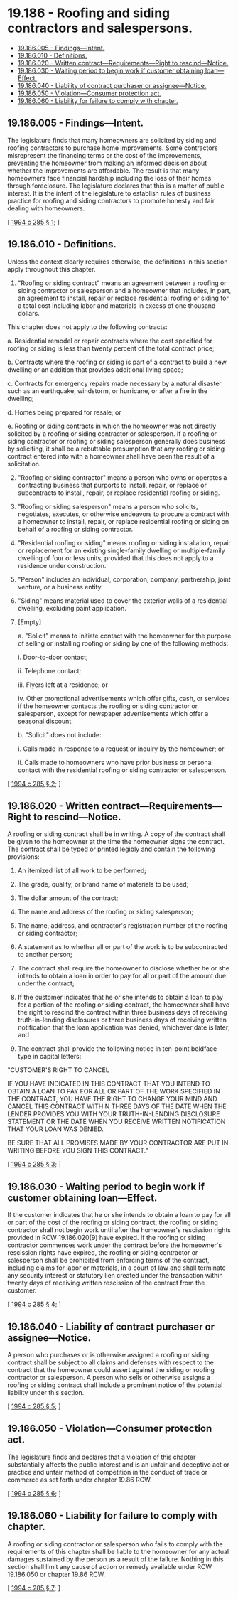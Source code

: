 # 19.186 - Roofing and siding contractors and salespersons.
* [19.186.005 - Findings—Intent.](#19186005---findingsintent)
* [19.186.010 - Definitions.](#19186010---definitions)
* [19.186.020 - Written contract—Requirements—Right to rescind—Notice.](#19186020---written-contractrequirementsright-to-rescindnotice)
* [19.186.030 - Waiting period to begin work if customer obtaining loan—Effect.](#19186030---waiting-period-to-begin-work-if-customer-obtaining-loaneffect)
* [19.186.040 - Liability of contract purchaser or assignee—Notice.](#19186040---liability-of-contract-purchaser-or-assigneenotice)
* [19.186.050 - Violation—Consumer protection act.](#19186050---violationconsumer-protection-act)
* [19.186.060 - Liability for failure to comply with chapter.](#19186060---liability-for-failure-to-comply-with-chapter)
## 19.186.005 - Findings—Intent.
The legislature finds that many homeowners are solicited by siding and roofing contractors to purchase home improvements. Some contractors misrepresent the financing terms or the cost of the improvements, preventing the homeowner from making an informed decision about whether the improvements are affordable. The result is that many homeowners face financial hardship including the loss of their homes through foreclosure. The legislature declares that this is a matter of public interest. It is the intent of the legislature to establish rules of business practice for roofing and siding contractors to promote honesty and fair dealing with homeowners.

\[ [1994 c 285 § 1](http://lawfilesext.leg.wa.gov/biennium/1993-94/Pdf/Bills/Session%20Laws/Senate/6124-S.SL.pdf?cite=1994%20c%20285%20§%201); \]

## 19.186.010 - Definitions.
Unless the context clearly requires otherwise, the definitions in this section apply throughout this chapter.

1. "Roofing or siding contract" means an agreement between a roofing or siding contractor or salesperson and a homeowner that includes, in part, an agreement to install, repair or replace residential roofing or siding for a total cost including labor and materials in excess of one thousand dollars.

This chapter does not apply to the following contracts:

   a. Residential remodel or repair contracts where the cost specified for roofing or siding is less than twenty percent of the total contract price;

   b. Contracts where the roofing or siding is part of a contract to build a new dwelling or an addition that provides additional living space;

   c. Contracts for emergency repairs made necessary by a natural disaster such as an earthquake, windstorm, or hurricane, or after a fire in the dwelling;

   d. Homes being prepared for resale; or

   e. Roofing or siding contracts in which the homeowner was not directly solicited by a roofing or siding contractor or salesperson. If a roofing or siding contractor or roofing or siding salesperson generally does business by soliciting, it shall be a rebuttable presumption that any roofing or siding contract entered into with a homeowner shall have been the result of a solicitation.

2. "Roofing or siding contractor" means a person who owns or operates a contracting business that purports to install, repair, or replace or subcontracts to install, repair, or replace residential roofing or siding.

3. "Roofing or siding salesperson" means a person who solicits, negotiates, executes, or otherwise endeavors to procure a contract with a homeowner to install, repair, or replace residential roofing or siding on behalf of a roofing or siding contractor.

4. "Residential roofing or siding" means roofing or siding installation, repair or replacement for an existing single-family dwelling or multiple-family dwelling of four or less units, provided that this does not apply to a residence under construction.

5. "Person" includes an individual, corporation, company, partnership, joint venture, or a business entity.

6. "Siding" means material used to cover the exterior walls of a residential dwelling, excluding paint application.

7. [Empty]

   a. "Solicit" means to initiate contact with the homeowner for the purpose of selling or installing roofing or siding by one of the following methods:

      i. Door-to-door contact;

      ii. Telephone contact;

      iii. Flyers left at a residence; or

      iv. Other promotional advertisements which offer gifts, cash, or services if the homeowner contacts the roofing or siding contractor or salesperson, except for newspaper advertisements which offer a seasonal discount.

   b. "Solicit" does not include:

      i. Calls made in response to a request or inquiry by the homeowner; or

      ii. Calls made to homeowners who have prior business or personal contact with the residential roofing or siding contractor or salesperson.

\[ [1994 c 285 § 2](http://lawfilesext.leg.wa.gov/biennium/1993-94/Pdf/Bills/Session%20Laws/Senate/6124-S.SL.pdf?cite=1994%20c%20285%20§%202); \]

## 19.186.020 - Written contract—Requirements—Right to rescind—Notice.
A roofing or siding contract shall be in writing. A copy of the contract shall be given to the homeowner at the time the homeowner signs the contract. The contract shall be typed or printed legibly and contain the following provisions:

1. An itemized list of all work to be performed;

2. The grade, quality, or brand name of materials to be used;

3. The dollar amount of the contract;

4. The name and address of the roofing or siding salesperson;

5. The name, address, and contractor's registration number of the roofing or siding contractor;

6. A statement as to whether all or part of the work is to be subcontracted to another person;

7. The contract shall require the homeowner to disclose whether he or she intends to obtain a loan in order to pay for all or part of the amount due under the contract;

8. If the customer indicates that he or she intends to obtain a loan to pay for a portion of the roofing or siding contract, the homeowner shall have the right to rescind the contract within three business days of receiving truth-in-lending disclosures or three business days of receiving written notification that the loan application was denied, whichever date is later; and

9. The contract shall provide the following notice in ten-point boldface type in capital letters:

"CUSTOMER'S RIGHT TO CANCEL

IF YOU HAVE INDICATED IN THIS CONTRACT THAT YOU INTEND TO OBTAIN A LOAN TO PAY FOR ALL OR PART OF THE WORK SPECIFIED IN THE CONTRACT, YOU HAVE THE RIGHT TO CHANGE YOUR MIND AND CANCEL THIS CONTRACT WITHIN THREE DAYS OF THE DATE WHEN THE LENDER PROVIDES YOU WITH YOUR TRUTH-IN-LENDING DISCLOSURE STATEMENT OR THE DATE WHEN YOU RECEIVE WRITTEN NOTIFICATION THAT YOUR LOAN WAS DENIED.

BE SURE THAT ALL PROMISES MADE BY YOUR CONTRACTOR ARE PUT IN WRITING BEFORE YOU SIGN THIS CONTRACT."

\[ [1994 c 285 § 3](http://lawfilesext.leg.wa.gov/biennium/1993-94/Pdf/Bills/Session%20Laws/Senate/6124-S.SL.pdf?cite=1994%20c%20285%20§%203); \]

## 19.186.030 - Waiting period to begin work if customer obtaining loan—Effect.
If the customer indicates that he or she intends to obtain a loan to pay for all or part of the cost of the roofing or siding contract, the roofing or siding contractor shall not begin work until after the homeowner's rescission rights provided in RCW 19.186.020(9) have expired. If the roofing or siding contractor commences work under the contract before the homeowner's rescission rights have expired, the roofing or siding contractor or salesperson shall be prohibited from enforcing terms of the contract, including claims for labor or materials, in a court of law and shall terminate any security interest or statutory lien created under the transaction within twenty days of receiving written rescission of the contract from the customer.

\[ [1994 c 285 § 4](http://lawfilesext.leg.wa.gov/biennium/1993-94/Pdf/Bills/Session%20Laws/Senate/6124-S.SL.pdf?cite=1994%20c%20285%20§%204); \]

## 19.186.040 - Liability of contract purchaser or assignee—Notice.
A person who purchases or is otherwise assigned a roofing or siding contract shall be subject to all claims and defenses with respect to the contract that the homeowner could assert against the siding or roofing contractor or salesperson. A person who sells or otherwise assigns a roofing or siding contract shall include a prominent notice of the potential liability under this section.

\[ [1994 c 285 § 5](http://lawfilesext.leg.wa.gov/biennium/1993-94/Pdf/Bills/Session%20Laws/Senate/6124-S.SL.pdf?cite=1994%20c%20285%20§%205); \]

## 19.186.050 - Violation—Consumer protection act.
The legislature finds and declares that a violation of this chapter substantially affects the public interest and is an unfair and deceptive act or practice and unfair method of competition in the conduct of trade or commerce as set forth under chapter 19.86 RCW.

\[ [1994 c 285 § 6](http://lawfilesext.leg.wa.gov/biennium/1993-94/Pdf/Bills/Session%20Laws/Senate/6124-S.SL.pdf?cite=1994%20c%20285%20§%206); \]

## 19.186.060 - Liability for failure to comply with chapter.
A roofing or siding contractor or salesperson who fails to comply with the requirements of this chapter shall be liable to the homeowner for any actual damages sustained by the person as a result of the failure. Nothing in this section shall limit any cause of action or remedy available under RCW 19.186.050 or chapter 19.86 RCW.

\[ [1994 c 285 § 7](http://lawfilesext.leg.wa.gov/biennium/1993-94/Pdf/Bills/Session%20Laws/Senate/6124-S.SL.pdf?cite=1994%20c%20285%20§%207); \]

